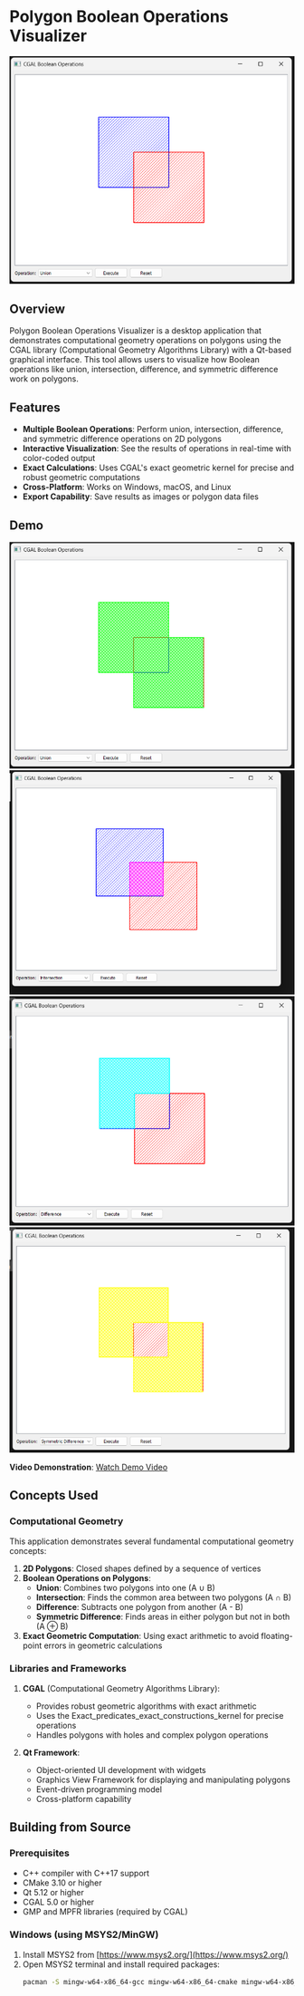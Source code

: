 # Polygon Boolean Operations Visualizer

![Application Screenshot](resources/images/preview.png)

## Overview

Polygon Boolean Operations Visualizer is a desktop application that demonstrates computational geometry operations on polygons using the CGAL library (Computational Geometry Algorithms Library) with a Qt-based graphical interface. This tool allows users to visualize how Boolean operations like union, intersection, difference, and symmetric difference work on polygons.

## Features

- **Multiple Boolean Operations**: Perform union, intersection, difference, and symmetric difference operations on 2D polygons
- **Interactive Visualization**: See the results of operations in real-time with color-coded output
- **Exact Calculations**: Uses CGAL's exact geometric kernel for precise and robust geometric computations
- **Cross-Platform**: Works on Windows, macOS, and Linux
- **Export Capability**: Save results as images or polygon data files

## Demo

![Union Operation](resources/images/union.png)
![Intersection Operation](resources/images/intersection.png)
![Difference Operation](resources/images/Difference.png)
![Symmetric Difference Operation](resources/images/symmetric%20difference.png)

**Video Demonstration**: [Watch Demo Video](resources/demovideos/Demovideo.mp4)

## Concepts Used

### Computational Geometry

This application demonstrates several fundamental computational geometry concepts:

1. **2D Polygons**: Closed shapes defined by a sequence of vertices
2. **Boolean Operations on Polygons**:
   - **Union**: Combines two polygons into one (A ∪ B)
   - **Intersection**: Finds the common area between two polygons (A ∩ B)
   - **Difference**: Subtracts one polygon from another (A - B)
   - **Symmetric Difference**: Finds areas in either polygon but not in both (A ⊕ B)
3. **Exact Geometric Computation**: Using exact arithmetic to avoid floating-point errors in geometric calculations

### Libraries and Frameworks

1. **CGAL** (Computational Geometry Algorithms Library):
   - Provides robust geometric algorithms with exact arithmetic
   - Uses the Exact_predicates_exact_constructions_kernel for precise operations
   - Handles polygons with holes and complex polygon operations

2. **Qt Framework**:
   - Object-oriented UI development with widgets
   - Graphics View Framework for displaying and manipulating polygons
   - Event-driven programming model
   - Cross-platform capability

## Building from Source

### Prerequisites

- C++ compiler with C++17 support
- CMake 3.10 or higher
- Qt 5.12 or higher
- CGAL 5.0 or higher
- GMP and MPFR libraries (required by CGAL)

### Windows (using MSYS2/MinGW)

1. Install MSYS2 from [https://www.msys2.org/](https://www.msys2.org/)
2. Open MSYS2 terminal and install required packages:
   ```bash
   pacman -S mingw-w64-x86_64-gcc mingw-w64-x86_64-cmake mingw-w64-x86_64-qt5 mingw-w64-x86_64-cgal